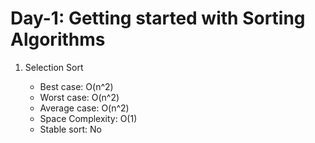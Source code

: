 # Day-1: Getting started with Sorting Algorithms
<ol>
    <li> Selection Sort </li>
        <ul>
            <li> Best case: O(n^2) </li>
            <li> Worst case: O(n^2) </li>
            <li> Average case: O(n^2) </li>
            <li> Space Complexity: O(1) </li>
            <li> Stable sort: No </li>
        </ul>
</ol>